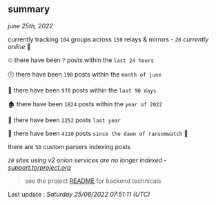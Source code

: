 
## summary
_june 25th, 2022_

currently tracking `104` groups across `150` relays & mirrors - _`26` currently online_ 📡

⏲ there have been `7` posts within the `last 24 hours`

🕓 there have been `190` posts within the `month of june`

📅 there have been `978` posts within the `last 90 days`

🏚 there have been `1824` posts within the `year of 2022`

🚀 there have been `2252` posts `last year`

🦕 there have been `4110` posts `since the dawn of ransomwatch` 🐣

there are `50` custom parsers indexing posts

_`20` sites using v2 onion services are no longer indexed - [support.torproject.org](https://support.torproject.org/onionservices/v2-deprecation/)_

> see the project [README](https://github.com/jmousqueton/ransomwatch#readme) for backend technicals



Last update : _Saturday 25/06/2022 07:51:11 (UTC)_

